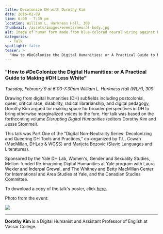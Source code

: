 ```yaml
---
title: Decolonize DH with Dorothy Kim
date: 2016-02-09 
time: 6:00 - 7:39 pm
location: William L. Harkness Hall, 309
thumbnail: /assets/images/events/neural-body.jpg
alt: Image of human form made from blue-colored neural wiring against black background.
categories: 
  - Talk
spotlight: false 
teaser: >
  "How to #DeColonize the Digital Humanities: or A Practical Guide to Making #DH Less White Tuesday, February 9 at 6:00-7:30pm William L. Harkness Hall (WLH), 309 Drawing from digital humanities (DH..."
---
```


### "How to #DeColonize the Digital Humanities: or A Practical Guide to Making #DH Less White"
*Tuesday, February 9 at 6:00-7:30pm*
*William L. Harkness Hall (WLH), 309*
   
Drawing from digital humanities (DH) subfields including postcolonial, queer, critical race, disability, radical librarianship, and digital pedagogy, Dorothy Kim argued for making space for broader perspectives in DH to bring otherwise marginalized voices to the fore. Her talk was based on the forthcoming volume *Disrupting Digital Humanities* (editors Dorothy Kim and Jesse Stommel).
   
This talk was Part One of the "Digital Non-Neutrality Series: Decolonizing and Queering DH Tools and Practices," co-organized by T.L. Cowan (MacMillan, DHLab &amp; WGSS) and Marijeta Bozovic (Slavic Languages and Literatures).
   
Sponsored by the Yale DH Lab, Women's, Gender and Sexuality Studies, Mellon-funded Re-imagining Digital Humanities at Yale program with Laura Wexler and Inderpal Grewal, and The Whitney and Betty MacMillan Center for International and Area Studies at Yale, and the Canadian Studies Committee.
   
To download a copy of the talk's poster, click [here](http://web.library.yale.edu/sites/default/files/images/2016-2-9-Decolonizing-DH.jpg).
   
Photo from the event:
   
[<img src="http://web.library.yale.edu/sites/default/files/resize/images/DorothyKim-300x400.jpg" alt: Lecturer stands at podium during presentation. />](http://web.library.yale.edu/sites/default/files/images/DorothyKim.jpg)
   
---   
**Dorothy Kim** is a Digital Humanist and Assistant Professor of English at Vassar College.